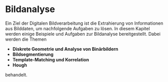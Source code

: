 # Bildanalyse

Ein Ziel der Digitalen Bildverarbeitung ist die Extrahierung von Informationen aus Bilddaten, um nachfolgende Aufgaben
zu lösen. In diesem Kapitel werden einige Beispiele und Aufgaben zur Bildanalyse bereitgestellt. Dabei werden die Themen

- **Diskrete Geometrie und Analyse von Binärbildern**
- **Bildsegmentierung**
- **Template-Matching und Korrelation**
- **Hough**

behandelt.